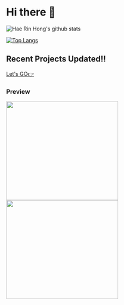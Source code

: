 # Hi there 👋

![Hae Rin Hong's github stats](https://github-readme-stats.vercel.app/api?username=haerinHong&show_icons=true&theme=radical)

[![Top Langs](https://github-readme-stats.vercel.app/api/top-langs/?username=haerinHong&layout=compact&langs_count=8)](https://github.com/haerinHong/Face-login-2-Factor_Android)

## Recent Projects Updated!!
<a href="https://github.com/haerinHong/Face-login-2-Factor_Android/blob/master/README.md">Let's GO👉</a>
### Preview
<div>
 <img width=300, height = 265, src = https://user-images.githubusercontent.com/68880203/102513139-30bc0080-40ce-11eb-8520-da2200d2bb7f.jpg />
 <img width=300, height = 265, src = https://user-images.githubusercontent.com/68880203/102513742-f010b700-40ce-11eb-8562-22ae2dc086a2.jpg />
</div>
